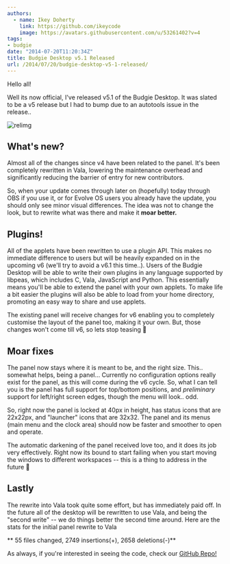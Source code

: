 ```yaml
---
authors:
  - name: Ikey Doherty
    link: https://github.com/ikeycode
    image: https://avatars.githubusercontent.com/u/53261402?v=4
tags:
- budgie
date: "2014-07-20T11:20:34Z"
title: Budgie Desktop v5.1 Released
url: /2014/07/20/budgie-desktop-v5-1-released/
---
```


Hello all!

Well its now official, I've released v5.1 of the Budgie Desktop. It was slated to be a v5 release but I had to bump due to an autotools issue in the release..<!--more-->
<!--more-->

![relimg](https://solus-project.com/release_images/menu_51.png)

## What's new?

Almost all of the changes since v4 have been related to the panel. It's been completely rewritten in Vala, lowering the maintenance overhead and significantly reducing 
the barrier of entry for new contributors.

So, when your update comes through later on (hopefully) today through OBS if you use it, or for Evolve OS users you already have the update, you should only see minor 
visual differences. The idea was not to change the look, but to rewrite what was there and make it **moar better.**

## Plugins!

All of the applets have been rewritten to use a plugin API. This makes no immediate difference to users but will be heavily expanded on in the upcoming v6 
(we'll try to avoid a v6.1 this time..). Users of the Budgie Desktop will be able to write their own plugins in any language supported by libpeas, which includes 
C, Vala, JavaScript and Python. This essentially means you'll be able to extend the panel with your own applets. To make life a bit easier the plugins will also be 
able to load from your home directory, promoting an easy way to share and use applets.

The existing panel will receive changes for v6 enabling you to completely customise the layout of the panel too, making it your own. But, those changes won't 
come till v6, so lets stop teasing 🙂

## Moar fixes

The panel now stays where it is meant to be, and the right size. This.. somewhat helps, being a panel&#8230; Currently no configuration options really exist 
for the panel, as this will come during the v6 cycle. So, what I can tell you is the panel has full support for top/bottom positions, and *preliminary* support for 
left/right screen edges, though the menu will look.. odd.

So, right now the panel is locked at 40px in height, has status icons that are 22x22px, and "launcher" icons that are 32x32. The panel and its menus
 (main menu and the clock area) should now be faster and smoother to open and operate.

The automatic darkening of the panel received love too, and it does its job very effectively. Right now its bound to start failing when you start moving the 
windows to different workspaces -- this is a thing to address in the future 🙂

## Lastly

The rewrite into Vala took quite some effort, but has immediately paid off. In the future all of the desktop will be rewritten to use Vala, and being the "second write" -- we 
do things better the second time around. Here are the stats for the initial panel rewrite to Vala

** 55 files changed, 2749 insertions(+), 2658 deletions(-)**

As always, if you're interested in seeing the code, check our [GitHub Repo!](https://github.com/solus-project/budgie-desktop/)